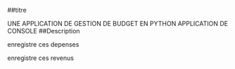 ##titre 

UNE APPLICATION DE GESTION DE BUDGET EN PYTHON
 APPLICATION DE CONSOLE
 ##Description
 
 enregistre ces depenses
 
 enregistre ces revenus
